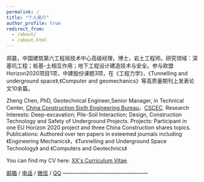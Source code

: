 ```yaml
---
permalink: /
title: "个人简介"
author_profile: true
redirect_from: 
  - /about/
  - /about.html
---
```


郑晨，中国建筑第六工程局技术中心高级经理，博士，岩土工程师。研究领域：深基坑工程；桩基-土相互作用；地下工程设计建造技术与安全。参与欧盟Horizon2020项目1项，中建股份课题3项，在《工程力学》，《Tunnelling and underground space》,《Computer and geomechanics》等高质量期刊上发表论文10余篇。

Zheng Chen, PhD, Geotechnical Engineer,Senior Manager, in Technical Center, [China Construction Sixth Engineering Bureau](https://6bur.cscec.com/xwzx2/gskx2/202112/3454378.html)，[CSCEC](https://en.cscec.com/).
Research Interests: Deep-excavation; Pile-Soil Interaction; Design, Construction Technology and Safety of Underground Projects.
Projects: Participant in one EU Horizon 2020 project and three China Construction shares topics.
Publications: Authored over ten papers in esteemed journals including 《Engineering Mechanics》，《Tunnelling and Underground Space Technology》 and 《Computers and Geotechnics》

You can find my CV here: [XX's Curriculum Vitae](../assets/Curriculum_Vitae.pdf).

[邮箱](mailto:zheng_chen1991@163.com) / [电话](../images/电话.png) / [微信](../images/Wechat.jpg) / [QQ](https://blog.csdn.net/qd1813100174?spm=1000.2115.3001.5343)
————————————————
